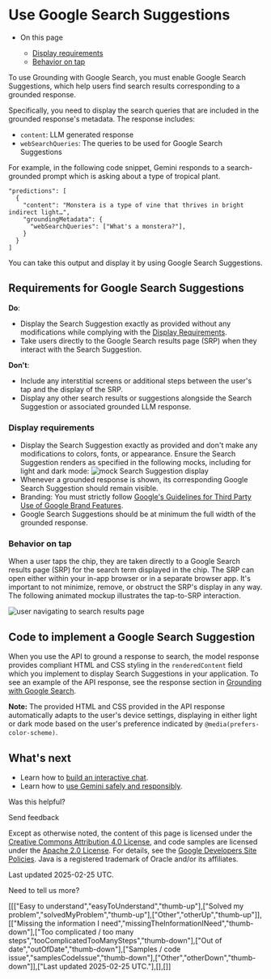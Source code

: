 # Use Google Search Suggestions

* On this page

  + [Display requirements](#display-requirements)
  + [Behavior on tap](#behavior-on-tap)

To use Grounding with Google Search, you must enable Google Search Suggestions,
which help users find search results corresponding to a grounded response.

Specifically, you need to display the search queries that are included in the
grounded response's metadata. The response includes:

* `content`: LLM generated response
* `webSearchQueries`: The queries to be used for Google Search Suggestions

For example, in the following code snippet, Gemini responds to a search-grounded
prompt which is asking about a type of tropical plant.

```
"predictions": [
  {
    "content": "Monstera is a type of vine that thrives in bright indirect light…",
    "groundingMetadata": {
      "webSearchQueries": ["What's a monstera?"],
    }
  }
]

```

You can take this output and display it by using Google Search Suggestions.

## Requirements for Google Search Suggestions

**Do**:

* Display the Search Suggestion exactly as provided without any modifications
  while complying with the [Display Requirements](#display-requirements).
* Take users directly to the Google Search results page (SRP) when they
  interact with the Search Suggestion.

**Don't**:

* Include any interstitial screens or additional steps between the user's tap
  and the display of the SRP.
* Display any other search results or suggestions alongside the Search
  Suggestion or associated grounded LLM response.

### Display requirements

* Display the Search Suggestion exactly as provided and don't make any
  modifications to colors, fonts, or appearance. Ensure the Search Suggestion
  renders as specified in the following mocks, including for light and dark mode:
  ![mock Search Suggestion display](/static/gemini-api/docs/images/entrypoints-preview.png)
* Whenever a grounded response is shown, its corresponding Google Search
  Suggestion should remain visible.
* Branding: You must strictly follow
  [Google's Guidelines for Third Party Use of Google Brand Features](https://about.google/brand-resource-center/).
* Google Search Suggestions should be at minimum the full width of the grounded response.

### Behavior on tap

When a user taps the chip, they are taken directly to a Google Search results
page (SRP) for the search term displayed in the chip. The SRP can open either
within your in-app browser or in a separate browser app. It's important to not
minimize, remove, or obstruct the SRP's display in any way. The following
animated mockup illustrates the tap-to-SRP interaction.

![user navigating to search results page](/static/gemini-api/docs/images/weather-chicago-3.gif)

## Code to implement a Google Search Suggestion

When you use the API to ground a response to search, the model response provides
compliant HTML and CSS styling in the `renderedContent` field which you
implement to display Search Suggestions in your application. To see an example
of the API response, see the response section in
[Grounding with Google Search](/gemini-api/docs/grounding).

**Note:** The provided HTML and CSS provided in the API response automatically
adapts to the user's device settings, displaying in either light or dark mode
based on the user's preference indicated by `@media(prefers-color-scheme)`.

## What's next

* Learn how to [build an interactive chat](/gemini-api/docs/text-generation?lang=node#chat).
* Learn how to [use Gemini safely and responsibly](/gemini-api/docs/safety-guidance).

Was this helpful?

Send feedback

Except as otherwise noted, the content of this page is licensed under the [Creative Commons Attribution 4.0 License](https://creativecommons.org/licenses/by/4.0/), and code samples are licensed under the [Apache 2.0 License](https://www.apache.org/licenses/LICENSE-2.0). For details, see the [Google Developers Site Policies](https://developers.google.com/site-policies). Java is a registered trademark of Oracle and/or its affiliates.

Last updated 2025-02-25 UTC.

Need to tell us more?

[[["Easy to understand","easyToUnderstand","thumb-up"],["Solved my problem","solvedMyProblem","thumb-up"],["Other","otherUp","thumb-up"]],[["Missing the information I need","missingTheInformationINeed","thumb-down"],["Too complicated / too many steps","tooComplicatedTooManySteps","thumb-down"],["Out of date","outOfDate","thumb-down"],["Samples / code issue","samplesCodeIssue","thumb-down"],["Other","otherDown","thumb-down"]],["Last updated 2025-02-25 UTC."],[],[]]